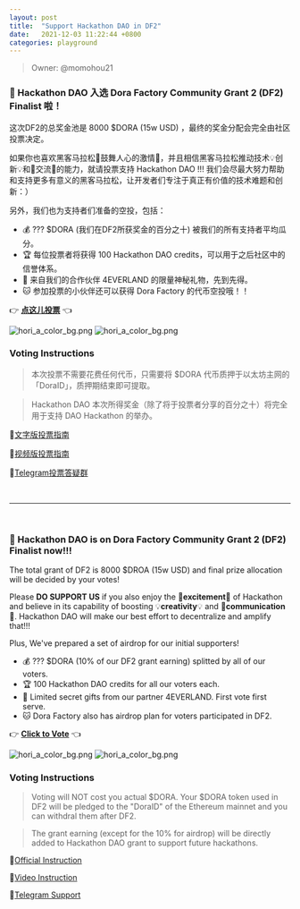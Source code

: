 ```yaml
---
layout: post
title:  "Support Hackathon DAO in DF2"
date:   2021-12-03 11:22:44 +0800
categories: playground
---
```


> Owner: @momohou21

### **📢 Hackathon DAO 入选 Dora Factory Community Grant 2 (DF2) Finalist 啦！**

这次DF2的总奖金池是 8000 $DORA (15w USD) ，最终的奖金分配会完全由社区投票决定。

如果你也喜欢黑客马拉松💓鼓舞人心的激情💓，并且相信黑客马拉松推动技术💡创新💡和👬交流👬的能力，就请投票支持 Hackathon DAO !!! 我们会尽最大努力帮助和支持更多有意义的黑客马拉松，让开发者们专注于真正有价值的技术难题和创新：）

另外，我们也为支持者们准备的空投，包括：
- 💰 ??? $DORA (我们在DF2所获奖金的百分之十) 被我们的所有支持者平均瓜分。
- 🏆 每位投票者将获得 100 Hackathon DAO credits，可以用于之后社区中的信誉体系。
- 🎁 来自我们的合作伙伴 4EVERLAND 的限量神秘礼物，先到先得。
- 🐱 参加投票的小伙伴还可以获得 Dora Factory 的代币空投哦！！

👉 [**点这儿投票**][Link] 👈

![hori_a_color_bg.png](/Hackathon-Playbook/img/dao_003.jpeg)
![hori_a_color_bg.png](/Hackathon-Playbook/img/dao_002.jpeg)


### **Voting Instructions**

> 本次投票不需要花费任何代币，只需要将 $DORA 代币质押于以太坊主网的「DoraID」，质押期结束即可提取。

> Hackathon DAO 本次所得奖金（除了将于投票者分享的百分之十）将完全用于支持 DAO Hackathon 的举办。


🔗[文字版投票指南][Official Instruction] 

🔗[视频版投票指南][Video Instruction]

🔗[Telegram投票答疑群][Telegram]

<br>

---

<br>

### **📢 Hackathon DAO is on Dora Factory Community Grant 2 (DF2) Finalist now!!!**  

The total grant of DF2 is 8000 $DROA (15w USD) and final prize allocation will be decided by your votes! 

Please **DO SUPPORT US** if you also enjoy the 💓**excitement**💓 of Hackathon and believe in its capability of boosting 💡**creativity**💡 and 👬**communication**👬. Hackathon DAO will make our best effort to decentralize and amplify that!!! 

Plus, We've prepared a set of airdrop for our initial supporters!

- 💰 ??? $DORA (10% of our DF2 grant earning) splitted by all of our voters.
- 🏆 100 Hackathon DAO credits for all our voters each.
- 🎁 Limited secret gifts from our partner 4EVERLAND. First vote first serve. 
- 🐱 Dora Factory also has airdrop plan for voters participated in DF2. 

👉 [**Click to Vote**][Link] 👈

![hori_a_color_bg.png](/Hackathon-Playbook/img/dao_003.jpeg)
![hori_a_color_bg.png](/Hackathon-Playbook/img/dao_002.jpeg)


### **Voting Instructions**

> Voting will NOT cost you actual $DORA. Your $DORA token used in DF2 will be pledged to the "DoraID" of the Ethereum mainnet and you can withdral them after DF2.

> The grant earning (except for the 10% for airdrop) will be directly added to Hackathon DAO grant to support future hackathons.


🔗[Official Instruction][Official Instruction] 

🔗[Video Instruction][Video Instruction]

🔗[Telegram Support][Telegram]




[Website]: https://dorahacksglobal.github.io/Hackathon-Playbook/dao/
[Link]: https://hackerlink.io/buidl/1679
[Official Instruction]: https://pollen-avocado-54e.notion.site/Dora-Factory-Grant-Hackathon-DAO-Hack-2-2dda9901e3d04d259cbe955ca737e908
[Telegram]: https://t.me/hackerlinkvoter
[Video Instruction]: https://youtu.be/x_-wdUgdrAE